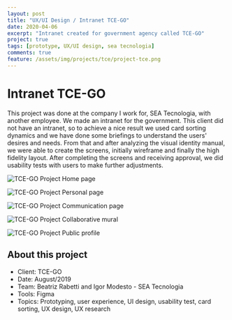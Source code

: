```yaml
---
layout: post
title: "UX/UI Design / Intranet TCE-GO"
date: 2020-04-06
excerpt: "Intranet created for government agency called TCE-GO"
project: true
tags: [prototype, UX/UI design, sea tecnologia]
comments: true
feature: /assets/img/projects/tce/project-tce.png
---
```


# Intranet TCE-GO

This project was done at the company I work for, SEA Tecnologia, with another employee. We made an intranet for the government. This client did not have an intranet, so to achieve a nice result we used card sorting dynamics and we have done some briefings to understand the users' desires and needs. From that and after analyzing the visual identity manual, we were able to create the screens, initially wireframe and finally the high fidelity layout. After completing the screens and receiving approval, we did usability tests with users to make further adjustments.

![TCE-GO Project](/assets/img/projects/tce/project-tce1.png) 
Home page

![TCE-GO Project](/assets/img/projects/tce/project-tce2.png) 
Personal page

![TCE-GO Project](/assets/img/projects/tce/project-tce3.png) 
Communication page

![TCE-GO Project](/assets/img/projects/tce/project-tce4.png) 
Collaborative mural

![TCE-GO Project](/assets/img/projects/tce/project-tce5.png) 
Public profile

## About this project
* Client: TCE-GO
* Date: August/2019
* Team: Beatriz Rabetti and Igor Modesto - SEA Tecnologia
* Tools: Figma
* Topics: Prototyping, user experience, UI design, usability test, card sorting, UX design, UX research